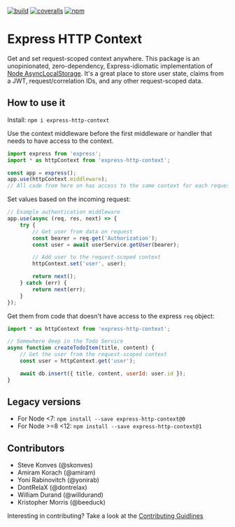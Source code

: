 [![build](https://img.shields.io/github/actions/workflow/status/skonves/express-http-context/build.yml?branch=master)](https://github.com/skonves/express-http-context/actions/workflows/build.yml)
[![coveralls](https://img.shields.io/coveralls/skonves/express-http-context.svg)](https://coveralls.io/github/skonves/express-http-context)
[![npm](https://img.shields.io/npm/v/express-http-context.svg)](https://www.npmjs.com/package/express-http-context)

# Express HTTP Context
Get and set request-scoped context anywhere. This package is an unopinionated, zero-dependency, Express-idiomatic implementation of [Node AsyncLocalStorage](https://nodejs.org/api/async_context.html#class-asynclocalstorage). It's a great place to store user state, claims from a JWT, request/correlation IDs, and any other request-scoped data.

## How to use it

Install: `npm i express-http-context`  

Use the context middleware before the first middleware or handler that needs to have access to the context.

``` js
import express from 'express';
import * as httpContext from 'express-http-context';

const app = express();
app.use(httpContext.middleware);
// All code from here on has access to the same context for each request
```

Set values based on the incoming request:

``` js
// Example authentication middleware
app.use(async (req, res, next) => {
	try {
		// Get user from data on request
		const bearer = req.get('Authorization');
		const user = await userService.getUser(bearer);

		// Add user to the request-scoped context
		httpContext.set('user', user);

		return next();
	} catch (err) {
		return next(err);
	}
});
```

Get them from code that doesn't have access to the express `req` object:

``` js
import * as httpContext from 'express-http-context';

// Somewhere deep in the Todo Service
async function createTodoItem(title, content) {
	// Get the user from the request-scoped context
	const user = httpContext.get('user');

	await db.insert({ title, content, userId: user.id });
}
```

## Legacy versions

* For Node <7: `npm install --save express-http-context@0`
* For Node >=8 <12: `npm install --save express-http-context@1`

## Contributors
* Steve Konves (@skonves)
* Amiram Korach (@amiram)
* Yoni Rabinovitch (@yonirab)
* DontRelaX (@dontrelax)
* William Durand (@willdurand)
* Kristopher Morris (@beeduck)

Interesting in contributing? Take a look at the [Contributing Guidlines](/CONTRIBUTING.md)
